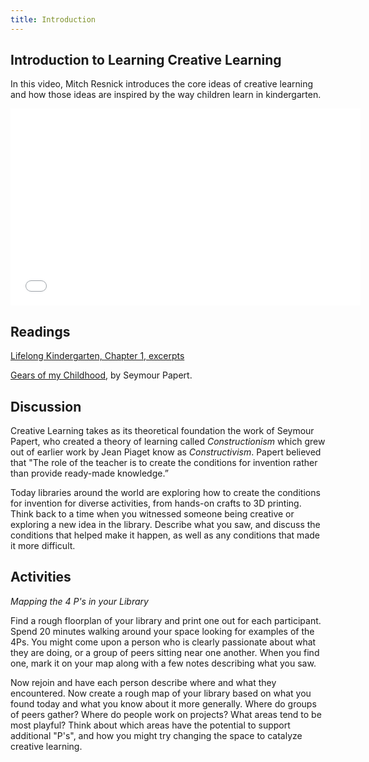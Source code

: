 ```yaml
---
title: Introduction
---
```


## Introduction to Learning Creative Learning

In this video, Mitch Resnick introduces the core ideas of creative learning and how those ideas are inspired by the way children learn in kindergarten.

<iframe width="560" height="315" src="//www.youtube.com/embed/zALGoSjIvAY" frameborder="0" allowfullscreen></iframe>

## Readings

[Lifelong Kindergarten, Chapter 1, excerpts](https://learn.media.mit.edu/lcl/resources/readings/chapter1-excerpt.pdf?pdf=ch1-en)

[Gears of my Childhood](https://learn.media.mit.edu/lcl/resources/activity/week1/gears.pdf?pdf=gears.en), by Seymour Papert.

## Discussion

Creative Learning takes as its theoretical foundation the work of Seymour Papert, who created a theory of learning called *Constructionism* which grew out of earlier work by Jean Piaget know as *Constructivism*. Papert believed that "The role of the teacher is to create the conditions for invention rather than provide ready-made knowledge.”

Today libraries around the world are exploring how to create the conditions for invention for diverse activities, from hands-on crafts to 3D printing. Think back to a time when you witnessed someone being creative or exploring a new idea in the library. Describe what you saw, and discuss the conditions that helped make it happen, as well as any conditions that made it more difficult.


## Activities

*Mapping the 4 P's in your Library*

Find a rough floorplan of your library and print one out for each participant. Spend 20 minutes walking around your space looking for examples of the 4Ps. You might come upon a person who is clearly passionate about what they are doing, or a group of peers sitting near one another. When you find one, mark it on your map along with a few notes describing what you saw.

Now rejoin and have each person describe where and what they encountered. Now create a rough map of your library based on what you found today and what you know about it more generally. Where do groups of peers gather? Where do people work on projects? What areas tend to be most playful? Think about which areas have the potential to support additional "P's", and how you might try changing the space to catalyze creative learning.
